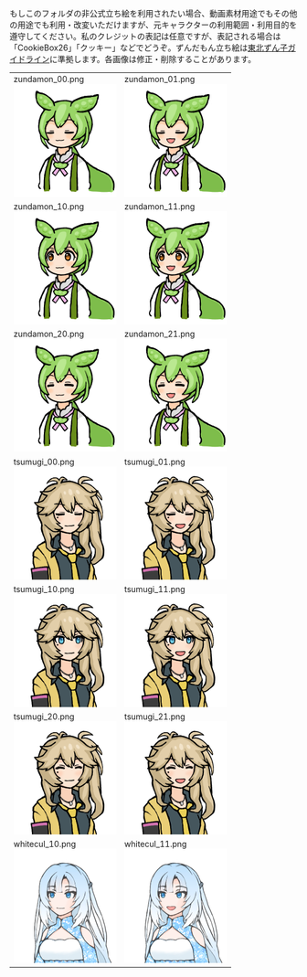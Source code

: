 もしこのフォルダの非公式立ち絵を利用されたい場合、動画素材用途でもその他の用途でも利用・改変いただけますが、元キャラクターの利用範囲・利用目的を遵守してください。私のクレジットの表記は任意ですが、表記される場合は「CookieBox26」「クッキー」などでどうぞ。ずんだもん立ち絵は[東北ずん子ガイドライン](https://zunko.jp/guideline.html)に準拠します。各画像は修正・削除することがあります。

<table>
  <tr>
    <td>zundamon_00.png<br/><img width="180" src="https://raw.githubusercontent.com/CookieBox26/zuma/main/materials/zundamon_00.png"/></td>
    <td>zundamon_01.png<br/><img width="180" src="https://raw.githubusercontent.com/CookieBox26/zuma/main/materials/zundamon_01.png"/></td>
  </tr>
  <tr>
    <td>zundamon_10.png<br/><img width="180" src="https://raw.githubusercontent.com/CookieBox26/zuma/main/materials/zundamon_10.png"/></td>
    <td>zundamon_11.png<br/><img width="180" src="https://raw.githubusercontent.com/CookieBox26/zuma/main/materials/zundamon_11.png"/></td>
  </tr>
  <tr>
    <td>zundamon_20.png<br/><img width="180" src="https://raw.githubusercontent.com/CookieBox26/zuma/main/materials/zundamon_20.png"/></td>
    <td>zundamon_21.png<br/><img width="180" src="https://raw.githubusercontent.com/CookieBox26/zuma/main/materials/zundamon_21.png"/></td>
  </tr>
  <tr>
    <td>tsumugi_00.png<br/><img width="180" src="https://raw.githubusercontent.com/CookieBox26/zuma/main/materials/tsumugi_00.png"/></td>
    <td>tsumugi_01.png<br/><img width="180" src="https://raw.githubusercontent.com/CookieBox26/zuma/main/materials/tsumugi_01.png"/></td>
  </tr>
  <tr>
    <td>tsumugi_10.png<br/><img width="180" src="https://raw.githubusercontent.com/CookieBox26/zuma/main/materials/tsumugi_10.png"/></td>
    <td>tsumugi_11.png<br/><img width="180" src="https://raw.githubusercontent.com/CookieBox26/zuma/main/materials/tsumugi_11.png"/></td>
  </tr>
  <tr>
    <td>tsumugi_20.png<br/><img width="180" src="https://raw.githubusercontent.com/CookieBox26/zuma/main/materials/tsumugi_20.png"/></td>
    <td>tsumugi_21.png<br/><img width="180" src="https://raw.githubusercontent.com/CookieBox26/zuma/main/materials/tsumugi_21.png"/></td>
  </tr>
  <tr>
    <td>whitecul_10.png<br/><img width="180" src="https://raw.githubusercontent.com/CookieBox26/zuma/main/materials/whitecul_10.png"/></td>
    <td>whitecul_11.png<br/><img width="180" src="https://raw.githubusercontent.com/CookieBox26/zuma/main/materials/whitecul_11.png"/></td>
  </tr>
</table>
